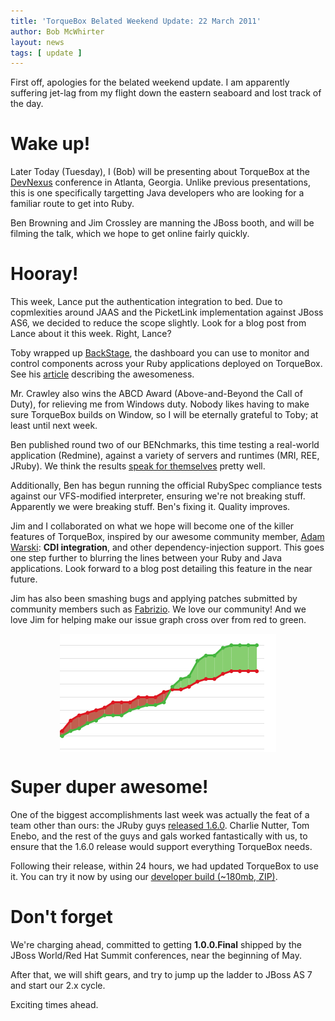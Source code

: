 ```yaml
---
title: 'TorqueBox Belated Weekend Update: 22 March 2011'
author: Bob McWhirter
layout: news
tags: [ update ]
---
```


[adamcdi]: http://www.warski.org/blog/?p=383
[DevNexus]: http://devnexus.com
[BackStage]: /news/2011/03/16/introducing-backstage/
[newrelic]: http://newrelic.com/
[summit]: http://www.redhat.com/summit/
[benchmarks]: /news/2011/03/14/benchmarking-torquebox-round2/
[Fabrizio]: https://issues.jboss.org/browse/TORQUE-309
[jruby]: http://jruby.org/2011/03/15/jruby-1-6-0.html
[devbuild]: http://torquebox.org/torquebox-dev.zip
[gogreen]: /images/gogreen.png

First off, apologies for the belated weekend update.  I am apparently
suffering jet-lag from my flight down the eastern seaboard and lost
track of the day.

# Wake up!

Later Today (Tuesday), I (Bob) will be presenting about TorqueBox
at the [DevNexus] conference in Atlanta, Georgia.  Unlike previous
presentations, this is one specifically targetting Java developers
who are looking for a familiar route to get into Ruby.

Ben Browning and Jim Crossley are manning the JBoss booth, and
will be filming the talk, which we hope to get online fairly quickly.

# Hooray!

This week, Lance put the authentication integration to bed.  Due to
copmlexities around JAAS and the PicketLink implementation against
JBoss AS6, we decided to reduce the scope slightly.  Look for a blog
post from Lance about it this week.  Right, Lance?

Toby wrapped up [BackStage], the dashboard you can use to monitor
and control components across your Ruby applications deployed 
on TorqueBox.  See his [article][BackStage] describing the awesomeness.

Mr. Crawley also wins the ABCD Award (Above-and-Beyond the Call of Duty),
for relieving me from Windows duty.  Nobody likes having to make sure
TorqueBox builds on Window, so I will be eternally grateful to Toby;
at least until next week.

Ben published round two of our BENchmarks, this time 
testing a real-world application (Redmine), against a variety
of servers and runtimes (MRI, REE, JRuby).  We think the results
[speak for themselves][benchmarks] pretty well.

Additionally, Ben has begun running the official RubySpec compliance
tests against our VFS-modified interpreter, ensuring we're not breaking
stuff.  Apparently we were breaking stuff.  Ben's fixing it.  Quality
improves.

Jim and I collaborated on what we hope will become one of the
killer features of TorqueBox, inspired by our awesome
community member, [Adam Warski][adamcdi]: **CDI integration**, 
and other dependency-injection support.  This goes one step
further to blurring the lines between your Ruby and Java
applications.  Look forward to a blog post detailing this
feature in the near future.

Jim has also been smashing bugs and applying patches submitted
by community members such as [Fabrizio].  We love our community!
And we love Jim for helping make our issue graph cross over from
red to green.

<img src="/images/gogreen.png" style="width: 346px; margin: auto; display: block;">


# Super duper awesome!

One of the biggest accomplishments last week was actually the feat
of a team other than ours: the JRuby guys [released 1.6.0][jruby].
Charlie Nutter, Tom Enebo, and the rest of the guys and gals worked
fantastically with us, to ensure that the 1.6.0 release would support
everything TorqueBox needs.

Following their release, within 24 hours, we had updated TorqueBox 
to use it.  You can try it now by using our [developer build (~180mb, ZIP)][devbuild].

# Don't forget

We're charging ahead, committed to getting **1.0.0.Final** shipped by 
the JBoss World/Red Hat Summit conferences, near the beginning of May.

After that, we will shift gears, and try to jump up the ladder to JBoss AS 7 and
start our 2.x cycle.

Exciting times ahead.
